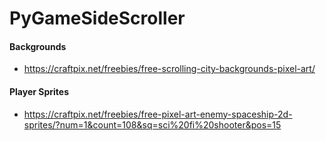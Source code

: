 # PyGameSideScroller

#### Backgrounds

- https://craftpix.net/freebies/free-scrolling-city-backgrounds-pixel-art/

#### Player Sprites

- https://craftpix.net/freebies/free-pixel-art-enemy-spaceship-2d-sprites/?num=1&count=108&sq=sci%20fi%20shooter&pos=15
